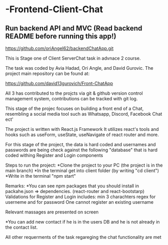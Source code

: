 # -Frontend-Client-Chat
## Run backend API and MVC (Read backend README before running this app!) 
https://github.com/oriAngel62/backendChatApp.git

This is Stage one of Client ServerChat task in advnace 2 course.

The task was coded by Avia Hadad, Ori Angle, and David Gurovic.
The project main repository can be found at:

https://github.com/david13gurovich/Front-ChatApp

All 3 has contributed to the projcts via git & github version control management system,
contributions can be tracked with git log.

This stage of the projec focuses on building a front end of a Chat,
resembling a social media tool such as Whatsapp, Discord, Facebook Chat ect'

The project is written with React.js Framework
It utilizes react's tools and hooks such as useForm, useState, useNavigate of react router and more.

For this stage of the project, the data is hard coded and usernames and passwords are being check against the following "database"
that is hard coded withing Register and Login components

Steps to run the project:
*Clone the project to your PC (the project is in the main branch)
*In the terminal get into client folder (by writing "cd client")
*Write in the terminal "npm start"

Remarks:
\*You can see npm packages that you should install in packahe.json => dependencies.
(react-router and react-bootstarp)
Validations for Register and Login includes:
min 3 charachters
regex for userneme and for password
One cannot register an existing username

Relevant massages are presented on screen

\*You can add new contact if he is in the users DB and he is not already in the contact list.

All other requerments of the task regareging the chat functionality are met
